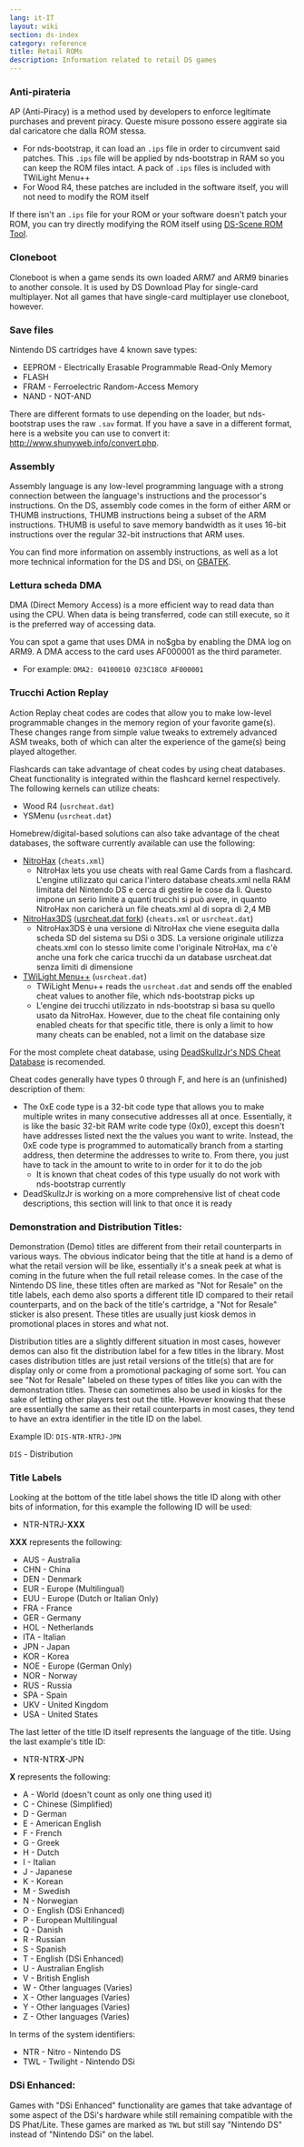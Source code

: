 ```yaml
---
lang: it-IT
layout: wiki
section: ds-index
category: reference
title: Retail ROMs
description: Information related to retail DS games
---
```


### Anti-pirateria
AP (Anti-Piracy) is a method used by developers to enforce legitimate purchases and prevent piracy. Queste misure possono essere aggirate sia dal caricatore che dalla ROM stessa.

- For nds-bootstrap, it can load an `.ips` file in order to circumvent said patches. This `.ips` file will be applied by nds-bootstrap in RAM so you can keep the ROM files intact. A pack of `.ips` files is included with TWiLight Menu++
- For Wood R4, these patches are included in the software itself, you will not need to modify the ROM itself

If there isn't an `.ips` file for your ROM or your software doesn't patch your ROM, you can try directly modifying the ROM itself using [DS-Scene ROM Tool](https://gbatemp.net/download/retrogamefan-nds-rom-tool-v1-0_b1215.35735/).

### Cloneboot
Cloneboot is when a game sends its own loaded ARM7 and ARM9 binaries to another console. It is used by DS Download Play for single-card multiplayer. Not all games that have single-card multiplayer use cloneboot, however.

### Save files
Nintendo DS cartridges have 4 known save types:

- EEPROM - Electrically Erasable Programmable Read-Only Memory
- FLASH
- FRAM - Ferroelectric Random-Access Memory
- NAND - NOT-AND

There are different formats to use depending on the loader, but nds-bootstrap uses the raw `.sav` format. If you have a save in a different format, here is a website you can use to convert it: http://www.shunyweb.info/convert.php.

### Assembly
Assembly language is any low-level programming language with a strong connection between the language's instructions and the processor's instructions. On the DS, assembly code comes in the form of either ARM or THUMB instructions, THUMB instructions being a subset of the ARM instructions. THUMB is useful to save memory bandwidth as it uses 16-bit instructions over the regular 32-bit instructions that ARM uses.

You can find more information on assembly instructions, as well as a lot more technical information for the DS and DSi, on [GBATEK](https://problemkaputt.de/gbatek.htm).

### Lettura scheda DMA
DMA (Direct Memory Access) is a more efficient way to read data than using the CPU. When data is being transferred, code can still execute, so it is the preferred way of accessing data.

You can spot a game that uses DMA in no$gba by enabling the DMA log on ARM9. A DMA access to the card uses AF000001 as the third parameter.
- For example: `DMA2: 04100010 023C18C0 AF000001`

### Trucchi Action Replay
Action Replay cheat codes are codes that allow you to make low-level programmable changes in the memory region of your favorite game(s). These changes range from simple value tweaks to extremely advanced ASM tweaks, both of which can alter the experience of the game(s) being played altogether.

Flashcards can take advantage of cheat codes by using cheat databases. Cheat functionality is integrated within the flashcard kernel respectively. The following kernels can utilize cheats:
- Wood R4 (`usrcheat.dat`)
- YSMenu (`usrcheat.dat`)

Homebrew/digital-based solutions can also take advantage of the cheat databases, the software currently available can use the following:
- [NitroHax](https://www.chishm.com/NitroHax) (`cheats.xml`)
   - NitroHax lets you use cheats with real Game Cards from a flashcard. L'engine utilizzato qui carica l'intero database cheats.xml nella RAM limitata del Nintendo DS e cerca di gestire le cose da lì. Questo impone un serio limite a quanti trucchi si può avere, in quanto NitroHax non caricherà un file cheats.xml al di sopra di 2,4 MB
- [NitroHax3DS](https://github.com/ahezard/NitroHax3DS/releases) ([usrcheat.dat fork](https://github.com/Epicpkmn11/NitroHax3DS/releases)) (`cheats.xml` or `usrcheat.dat`)
   - NitroHax3DS è una versione di NitroHax che viene eseguita dalla scheda SD del sistema su DSi o 3DS. La versione originale utilizza cheats.xml con lo stesso limite come l'originale NitroHax, ma c'è anche una fork che carica trucchi da un database usrcheat.dat senza limiti di dimensione
- [TWiLight Menu++](https://github.com/DS-Homebrew/TWiLightMenu/releases) (`usrcheat.dat`)
   - TWiLight Menu++ reads the `usrcheat.dat` and sends off the enabled cheat values to another file, which nds-bootstrap picks up
   - L'engine dei trucchi utilizzato in nds-bootstrap si basa su quello usato da NitroHax. However, due to the cheat file containing only enabled cheats for that specific title, there is only a limit to how many cheats can be enabled, not a limit on the database size

For the most complete cheat database, using [DeadSkullzJr's NDS Cheat Database](https://gbatemp.net/threads/deadskullzjrs-nds-cheat-databases.488711) is recomended.

Cheat codes generally have types 0 through F, and here is an (unfinished) description of them:

- The 0xE code type is a 32-bit code type that allows you to make multiple writes in many consecutive addresses all at once. Essentially, it is like the basic 32-bit RAM write code type (0x0), except this doesn't have addresses listed next the the values you want to write. Instead, the 0xE code type is programmed to automatically branch from a starting address, then determine the addresses to write to. From there, you just have to tack in the amount to write to in order for it to do the job
  - It is known that cheat codes of this type usually do not work with nds-bootstrap currently
- DeadSkullzJr is working on a more comprehensive list of cheat code descriptions, this section will link to that once it is ready

### Demonstration and Distribution Titles:
Demonstration (Demo) titles are different from their retail counterparts in various ways. The obvious indicator being that the title at hand is a demo of what the retail version will be like, essentially it's a sneak peek at what is coming in the future when the full retail release comes. In the case of the Nintendo DS line, these titles often are marked as "Not for Resale" on the title labels, each demo also sports a different title ID compared to their retail counterparts, and on the back of the title's cartridge, a "Not for Resale" sticker is also present. These titles are usually just kiosk demos in promotional places in stores and what not.

Distribution titles are a slightly different situation in most cases, however demos can also fit the distribution label for a few titles in the library. Most cases distribution titles are just retail versions of the title(s) that are for display only or come from a promotional packaging of some sort. You can see "Not for Resale" labeled on these types of titles like you can with the demonstration titles. These can sometimes also be used in kiosks for the sake of letting other players test out the title. However knowing that these are essentially the same as their retail counterparts in most cases, they tend to have an extra identifier in the title ID on the label.

Example ID: `DIS-NTR-NTRJ-JPN`

`DIS` - Distribution


### Title Labels
Looking at the bottom of the title label shows the title ID along with other bits of information, for this example the following ID will be used:

- NTR-NTRJ-**XXX**

**XXX** represents the following:

- AUS - Australia
- CHN - China
- DEN - Denmark
- EUR - Europe (Multilingual)
- EUU - Europe (Dutch or Italian Only)
- FRA - France
- GER - Germany
- HOL - Netherlands
- ITA - Italian
- JPN - Japan
- KOR - Korea
- NOE - Europe (German Only)
- NOR - Norway
- RUS - Russia
- SPA - Spain
- UKV - United Kingdom
- USA - United States

The last letter of the title ID itself represents the language of the title. Using the last example's title ID:

- NTR-NTR**X**-JPN

**X** represents the following:

- A - World (doesn't count as only one thing used it)
- C - Chinese (Simplified)
- D - German
- E - American English
- F - French
- G - Greek
- H - Dutch
- I - Italian
- J - Japanese
- K - Korean
- M - Swedish
- N - Norwegian
- O - English (DSi Enhanced)
- P - European Multilingual
- Q - Danish
- R - Russian
- S - Spanish
- T - English (DSi Enhanced)
- U - Australian English
- V - British English
- W - Other languages (Varies)
- X - Other languages (Varies)
- Y - Other languages (Varies)
- Z - Other languages (Varies)

In terms of the system identifiers:

- NTR - Nitro - Nintendo DS
- TWL - Twilight - Nintendo DSi

### DSi Enhanced:

Games with "DSi Enhanced" functionality are games that take advantage of some aspect of the DSi's hardware while still remaining compatible with the DS Phat/Lite. These games are marked as `TWL` but still say "Nintendo DS" instead of "Nintendo DSi" on the label.
